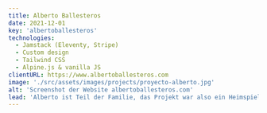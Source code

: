```yaml
---
title: Alberto Ballesteros
date: 2021-12-01
key: 'albertoballesteros'
technologies:
  - Jamstack (Eleventy, Stripe)
  - Custom design
  - Tailwind CSS
  - Alpine.js & vanilla JS
clientURL: https://www.albertoballesteros.com
image: './src/assets/images/projects/proyecto-alberto.jpg'
alt: 'Screenshot der Website albertoballesteros.com'
lead: 'Alberto ist Teil der Familie, das Projekt war also ein Heimspiel. Die Website, die mit der Jamstack-Methode (Eleventy, Netlify, Stripe) erstellt wurde, sollte die Dynamik, die Kraft und die Elektrizität des neuen Albums des Singer-Songwriters darstellen. Die Website verfügt über einen Shop zum Verkauf von Platten und anderen Merchandising-Produkten. '
---
```

